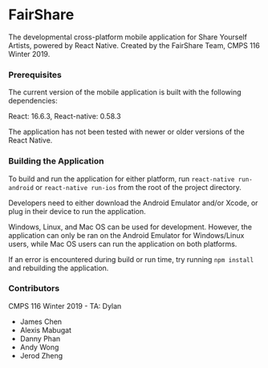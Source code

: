 # FairShare

The developmental cross-platform mobile application for Share Yourself Artists, powered by React Native.
Created by the FairShare Team, CMPS 116 Winter 2019.

### Prerequisites

The current version of the mobile application is built with the following dependencies:

React: 16.6.3,
React-native: 0.58.3

The application has not been tested with newer or older versions of the React Native.

### Building the Application

To build and run the application for either platform, run `react-native run-android` or `react-native run-ios` from the root of the project directory.

Developers need to either download the Android Emulator and/or Xcode,
or plug in their device to run the application.

Windows, Linux, and Mac OS can be used for development. However, the application can only be ran on the Android Emulator for Windows/Linux users,
while Mac OS users can run the application on both platforms.

If an error is encountered during build or run time, try running `npm install` and rebuilding the application.

### Contributors

CMPS 116 Winter 2019 - TA: Dylan
* James Chen
* Alexis Mabugat
* Danny Phan
* Andy Wong
* Jerod Zheng
